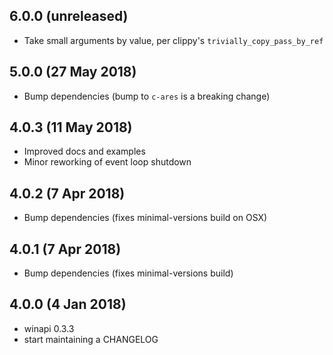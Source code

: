 ## 6.0.0 (unreleased)

* Take small arguments by value, per clippy's `trivially_copy_pass_by_ref`

## 5.0.0 (27 May 2018)

* Bump dependencies (bump to `c-ares` is a breaking change)

## 4.0.3 (11 May 2018)

* Improved docs and examples
* Minor reworking of event loop shutdown

## 4.0.2 (7 Apr 2018)

* Bump dependencies (fixes minimal-versions build on OSX)

## 4.0.1 (7 Apr 2018)

* Bump dependencies (fixes minimal-versions build)

## 4.0.0 (4 Jan 2018)

* winapi 0.3.3
* start maintaining a CHANGELOG
